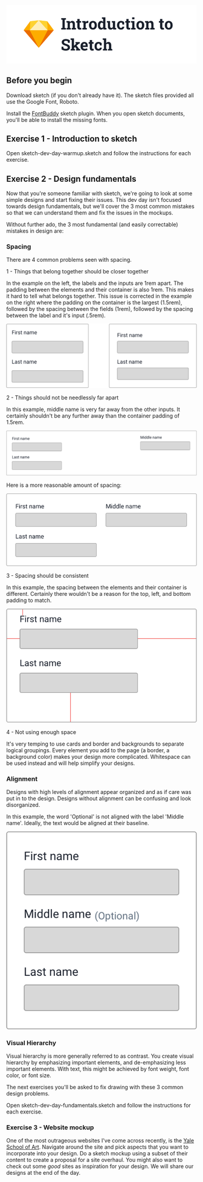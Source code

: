 ![](hero.png) 


## Before you begin

Download sketch (if you don't already have it). The sketch files provided all use the Google Font, Roboto.

Install the [FontBuddy](https://github.com/AnimaApp/FontBuddy/blob/master/FontBuddy.zip) sketch plugin. When you open sketch documents, you'll be able to install the missing fonts.


## Exercise 1 - Introduction to sketch


Open sketch-dev-day-warmup.sketch and follow the instructions for each exercise.


## Exercise 2 - Design fundamentals

Now that you're someone familiar with sketch, we're going to look at some simple designs and start fixing their issues. This dev day isn't focused towards design fundamentals, but we'll cover the 3 most common mistakes so that we can understand them and fix the issues in the mockups. 

Without further ado, the 3 most fundamental (and easily correctable) mistakes in design are:

### Spacing

There are 4 common problems seen with spacing.

1 - Things that belong together should be closer together

In the example on the left, the labels and the inputs are 1rem apart. The padding between the elements and their container is also 1rem. This makes it hard to tell what belongs together. This issue is corrected in the example on the right where the padding on the container is the largest (1.5rem), followed by the spacing between the fields (1rem), followed by the spacing between the label and it's input (.5rem).

![](spacing-1.png)

2 - Things should not be needlessly far apart 

In this example, middle name is very far away from the other inputs. It certainly shouldn't be any further away than the container padding of 1.5rem.

![](spacing-2.png)

Here is a more reasonable amount of spacing:

![](spacing-2b.png)

3 - Spacing should be consistent 

In this example, the spacing between the elements and their container is different. Certainly there wouldn't be a reason for the top, left, and bottom padding to match.

![](spacing-3.png)


4 - Not using enough space

It's very temping to use cards and border and backgrounds to separate logical groupings. Every element you add to the page (a border, a background color) makes your design more complicated. Whitespace can be used instead and will help simplify your designs.


### Alignment
   
Designs with high levels of alignment appear organized and as if care was put in to the design. Designs without alignment can be confusing and look disorganized.  

In this example, the word 'Optional' is not aligned with the label 'Middle name'. Ideally, the text would be aligned at their baseline.

![](alignment-1.png)


### Visual Hierarchy

Visual hierarchy is more generally referred to as contrast. You create visual hierarchy by emphasizing important elements, and de-emphasizing less important elements. With text, this might be achieved by font weight, font color, or font size.


The next exercises you'll be asked to fix drawing with these 3 common design problems. 

Open sketch-dev-day-fundamentals.sketch and follow the instructions for each exercise.

### Exercise 3 - Website mockup
One of the most outrageous websites I've come across recently, is the [Yale School of Art](https://www.art.yale.edu/). Navigate around the site and pick aspects that you want to incorporate into your design. Do a sketch mockup using a subset of their content to create a proposal for a site overhaul. You might also want to check out some *good* sites as inspiration for your design. We will share our designs at the end of the day.
